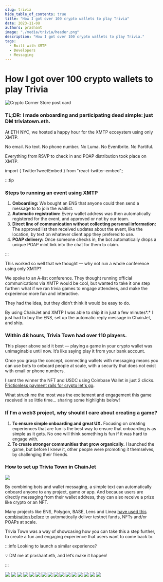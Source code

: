 ```yaml
---
slug: trivia
hide_table_of_contents: true
title: "How I got over 100 crypto wallets to play Trivia"
date: 2023-11-08
authors: prashant
image: "./media/trivia/header.png"
description: "How I got over 100 crypto wallets to play Trivia."
tags:
  - Built with XMTP
  - Developers
  - Messaging
---
```


# How I got over 100 crypto wallets to play Trivia

![Crypto Corner Store post card](./media/trivia/header.png)

<!--truncate-->

### TL;DR: I made onboarding and participating dead simple: just DM triviatown.eth.

At ETH NYC, we hosted a happy hour for the XMTP ecosystem using only XMTP.

No email. No text. No phone number. No Luma. No Eventbrite. No Partiful.

Everything from RSVP to check in and POAP distribution took place on XMTP.

import { TwitterTweetEmbed } from "react-twitter-embed";

:::tip

### Steps to running an event using XMTP

1. **Onboarding:** We bought an ENS that anyone could then send a message to to join the waitlist.
2. **Automatic registration:** Every wallet address was then automatically registered for the event, and approved or not by our team.
3. **Direct line of communication without collecting personal information:** The approved list then received updates about the event, like the location, by text on whatever client app they prefered to use.
4. **POAP delivery:** Once someone checks in, the bot automatically drops a unique POAP mint link into the chat for them to claim.

:::

This worked so well that we thought — why not run a whole conference using only XMTP?

We spoke to an A-list conference. They thought running official communications via XMTP would be cool, but wanted to take it one step further: what if we ran trivia games to engage attendees, and make the experience more fun and interactive.

They had the idea, but they didn’t think it would be easy to do.

By using ChainJet and XMTP I was able to ship it in just a few minutes*.* I just had to buy the ENS, set up the automatic reply message in ChainJet, and ship.

### Within 48 hours, Trivia Town had over 110 players.

<div className="jaja">
  <TwitterTweetEmbed tweetId={"1717366305987207310"} />
</div>

This player above said it best — playing a game in your crypto wallet was unimaginable until now. It’s like saying play it from your bank account.

Once you grasp the concept, connecting wallets with messaging means you can use bots to onboard people at scale, with a security that does not exist with email or phone numbers.

I sent the winner the NFT and USDC using Coinbase Wallet in just 2 clicks. [Frictionless payment rails for crypto let's go](https://hey.xyz/posts/0x016b0f-0x014e-DA-bd07996a).

What struck me the most was the excitement and engagement this game received in so little time… sharing some highlights below!

### If I’m a web3 project, why should I care about creating a game?

1. **To ensure simple onboarding and great UX.** Focusing on creating experiences that are fun is the best way to ensure that onboarding is as simple as it gets. No one will think something is fun if it was hard to engage with.
2. **To create stronger communities that grow organically.** I launched the game, but before I knew it, other people were promoting it themselves, by challenging their friends.

### How to set up Trivia Town in ChainJet

![](./media/trivia/gif.gif)

By combining bots and wallet messaging, a simple text can automatically onboard anyone to any project, game or app. And because users are directly messaging from their wallet address, they can also receive a prize like crypto or an NFT.

Many projects like ENS, Polygon, BASE, Lens and Linea [have used this combination before](https://twitter.com/xmtp_/status/1709244436377747556) to automatically deliver testnet funds, NFTs and/or POAPs at scale.

Trivia Town was a way of showcasing how you can take this a step further, to create a fun and engaging experience that users want to come back to.

:::info Looking to launch a similar experience?

💡 DM me at prxshant.eth, and let’s make it happen!

:::

<div className="imgs" style={{width: "70%"}}>

![](./media/trivia/1.png)
![](./media/trivia/2.png)
![](./media/trivia/3.png)
![](./media/trivia/4.png)
![](./media/trivia/5.png)
![](./media/trivia/6.png)
![](./media/trivia/7.png)
![](./media/trivia/8.png)
![](./media/trivia/9.png)
![](./media/trivia/10.png)
![](./media/trivia/11.png)
![](./media/trivia/12.png)
![](./media/trivia/13.png)
![](./media/trivia/14.png)
![](./media/trivia/15.png)
![](./media/trivia/16.png)

</div>
